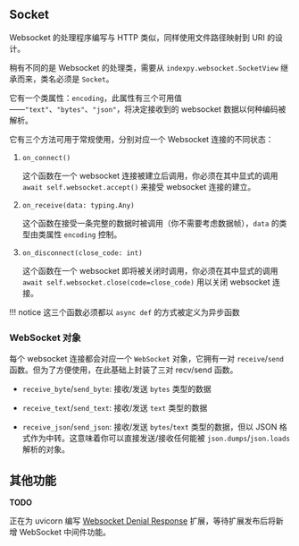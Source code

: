 ## Socket

Websocket 的处理程序编写与 HTTP 类似，同样使用文件路径映射到 URI 的设计。

稍有不同的是 Websocket 的处理类，需要从 `indexpy.websocket.SocketView` 继承而来，类名必须是 `Socket`。

它有一个类属性：`encoding`，此属性有三个可用值——`"text"`、`"bytes"`、`"json"`，将决定接收到的 websocket 数据以何种编码被解析。

它有三个方法可用于常规使用，分别对应一个 Websocket 连接的不同状态：

1. `on_connect()`

    这个函数在一个 websocket 连接被建立后调用，你必须在其中显式的调用 `await self.websocket.accept()` 来接受 websocket 连接的建立。

2. `on_receive(data: typing.Any)`

    这个函数在接受一条完整的数据时被调用（你不需要考虑数据帧），`data` 的类型由类属性 `encoding` 控制。

3. `on_disconnect(close_code: int)`

    这个函数在一个 websocket 即将被关闭时调用，你必须在其中显式的调用 `await self.websocket.close(code=close_code)` 用以关闭 websocket 连接。

!!! notice
    这三个函数必须都以 `async def` 的方式被定义为异步函数

### WebSocket 对象

每个 websocket 连接都会对应一个 `WebSocket` 对象，它拥有一对 `receive`/`send` 函数。但为了方便使用，在此基础上封装了三对 recv/send 函数。

- `receive_byte`/`send_byte`: 接收/发送 `bytes` 类型的数据

- `receive_text`/`send_text`: 接收/发送 `text` 类型的数据

- `receive_json`/`send_json`: 接收/发送 `bytes`/`text` 类型的数据，但以 JSON 格式作为中转。这意味着你可以直接发送/接收任何能被 `json.dumps`/`json.loads` 解析的对象。

## 其他功能

**TODO**

正在为 uvicorn 编写 [Websocket Denial Response](https://asgi.readthedocs.io/en/latest/extensions.html#websocket-denial-response) 扩展，等待扩展发布后将新增 WebSocket 中间件功能。

